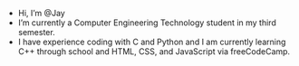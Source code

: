- Hi, I’m @Jay
- I’m currently a Computer Engineering Technology student in my third semester.
- I have experience coding with C and Python and I am currently learning C++ through school and HTML, CSS, and JavaScript via freeCodeCamp.


